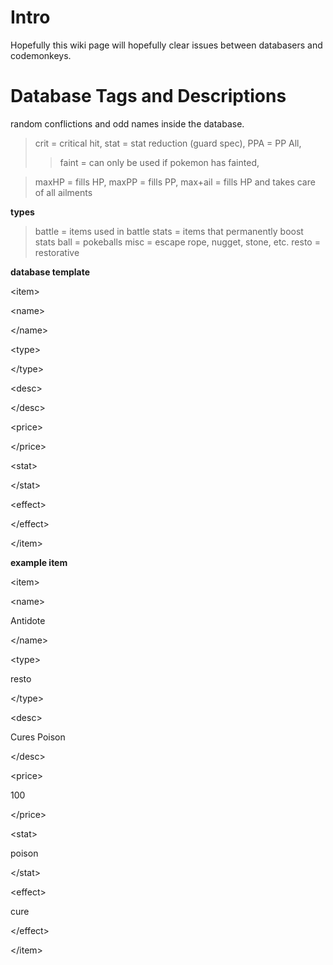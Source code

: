 # Intro #

Hopefully this wiki page will hopefully clear issues between databasers and codemonkeys.

# Database Tags and Descriptions #

random conflictions and odd names inside the database.

> crit = critical hit,
> stat = stat reduction (guard spec),
> PPA = PP All,
> > faint = can only be used if pokemon has fainted,

> maxHP = fills HP,
> maxPP = fills PP,
> max+ail = fills HP and takes care of all ailments


**types**
> battle = items used in battle
> stats = items that permanently boost stats
> ball = pokeballs
> misc = escape rope, nugget, stone, etc.
> resto = restorative

**database template**


&lt;item&gt;


> 

&lt;name&gt;



&lt;/name&gt;


> 

&lt;type&gt;



&lt;/type&gt;


> 

&lt;desc&gt;



&lt;/desc&gt;


> 

&lt;price&gt;



&lt;/price&gt;


> 

&lt;stat&gt;



&lt;/stat&gt;


> 

&lt;effect&gt;



&lt;/effect&gt;




&lt;/item&gt;



**example item**


&lt;item&gt;


> 

&lt;name&gt;

Antidote

&lt;/name&gt;


> 

&lt;type&gt;

resto

&lt;/type&gt;


> 

&lt;desc&gt;

Cures Poison

&lt;/desc&gt;


> 

&lt;price&gt;

100

&lt;/price&gt;


> 

&lt;stat&gt;

poison

&lt;/stat&gt;


> 

&lt;effect&gt;

cure

&lt;/effect&gt;




&lt;/item&gt;

